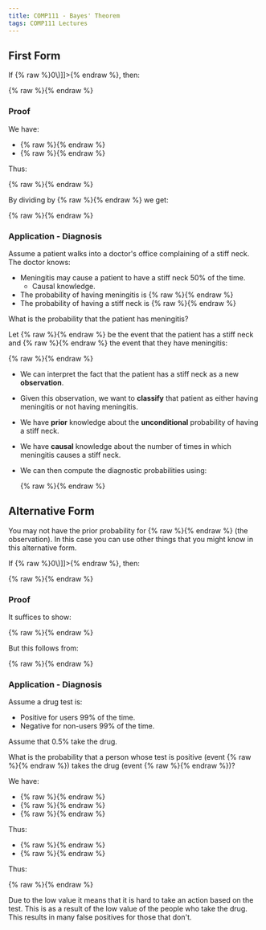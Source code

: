 ```yaml
---
title: COMP111 - Bayes' Theorem
tags: COMP111 Lectures
---
```

## First Form
If {% raw %}<![CDATA[\(P(A)>0\)]]>{% endraw %}, then:

{% raw %}<![CDATA[\[P(B\vert A)=\frac{P(A\vert B)\times P(B)}{P(A)}\]]]>{% endraw %}

### Proof
We have:

* {% raw %}<![CDATA[\(P(A\cap B)=P(A\vert B)\times P(B)\)]]>{% endraw %}
* {% raw %}<![CDATA[\(P(A\cap B)=P(B\vert A)\times P(A)\)]]>{% endraw %}

Thus:

{% raw %}<![CDATA[\[P(A\vert B)\times P(B)=P(B\vert A)\times P(A)\]]]>{% endraw %}

By dividing by {% raw %}<![CDATA[\(P(A)\)]]>{% endraw %} we get:

{% raw %}<![CDATA[\[P(B\vert A)=\frac{P(A\vert B)\times P(B)}{P(A)}\]]]>{% endraw %}

### Application - Diagnosis
Assume a patient walks into a doctor's office complaining of a stiff neck. The doctor knows:

* Meningitis may cause a patient to have a stiff neck 50% of the time.
	* Causal knowledge.
* The probability of having meningitis is {% raw %}<![CDATA[\(\frac{1}{50000}\)]]>{% endraw %}
* The probability of having a stiff neck is {% raw %}<![CDATA[\(\frac{1}{20}\)]]>{% endraw %}

What is the probability that the patient has meningitis?

Let {% raw %}<![CDATA[\(A\)]]>{% endraw %} be the event that the patient has a stiff neck and {% raw %}<![CDATA[\(B\)]]>{% endraw %} the event that they have meningitis:

{% raw %}<![CDATA[\[P(B\vert A)=\frac{P(A\vert B)\times P(B)}{P(A)}=\frac{\frac{1}{2}\times \frac{1}{50000}}{\frac{1}{20}}=\frac{1}{5000}\]]]>{% endraw %}

* We can interpret the fact that the patient has a stiff neck as a new **observation**.
* Given this observation, we want to **classify** that patient as either having meningitis or not having meningitis.
* We have **prior** knowledge about the **unconditional** probability of having a stiff neck.
* We have **causal** knowledge about the number of times in which meningitis causes a stiff neck.
* We can then compute the diagnostic probabilities using: 

	{% raw %}<![CDATA[\[P(B\vert A)=\frac{P(A\vert B)\times P(B)}{P(A)}\]]]>{% endraw %}
	
## Alternative Form
You may not have the prior probability for {% raw %}<![CDATA[\(A\)]]>{% endraw %} (the observation). In this case you can use other things that you might know in this alternative form.

If {% raw %}<![CDATA[\(P(A)>0\)]]>{% endraw %}, then:

{% raw %}<![CDATA[\[P(B\vert A)=\frac{P(A\vert B)\times P(B)}{P(A\vert B)\times P(B)+P(A\vert \neg B)\times P(\neg B)}\]]]>{% endraw %}

### Proof
It suffices to show:

{% raw %}<![CDATA[\[P(A)=P(A\vert B)\times P(B)+P(A\vert \neg B) \times P(\neg B)\]]]>{% endraw %}

But this follows from:

{% raw %}<![CDATA[\[
\begin{aligned}
P(A)&=P((A\cap B)\cup (A\cap \neg B))\\
&=P(A\cap B)+P(A\cap\neg B)\\
&=P(A\vert B)\times P(B)+P(A\vert \neg B)\times P(\neg B)
\end{aligned}
\]]]>{% endraw %}

### Application - Diagnosis
Assume a drug test is:

* Positive for users 99% of the time.
* Negative for non-users 99% of the time.

Assume that 0.5% take the drug.

What is the probability that a person whose test is positive (event {% raw %}<![CDATA[\(A\)]]>{% endraw %}) takes the drug (event {% raw %}<![CDATA[\(B\)]]>{% endraw %})?

We have:

* {% raw %}<![CDATA[\(P(A\vert B)=\frac{99}{100}\)]]>{% endraw %}
* {% raw %}<![CDATA[\(P(\neg A\vert \neg B)=\frac{99}{100}\)]]>{% endraw %}
* {% raw %}<![CDATA[\(P(B)=\frac{1}{200}\)]]>{% endraw %}

Thus:

* {% raw %}<![CDATA[\(P(A\vert \neg B) =\frac{1}{100}\)]]>{% endraw %}
* {% raw %}<![CDATA[\(P(\neg B) =\frac{199}{200}\)]]>{% endraw %}

Thus:

{% raw %}<![CDATA[\[P(B\vert A)=\frac{P(A\vert B)\times P(B)}{P(A\vert B)\times P(B)+P(A\vert \neg B)\times P(\neg B)}=\frac{99}{298}\approx0.33\]]]>{% endraw %}

Due to the low value it means that it is hard to take an action based on the test. This is as a result of the low value of the people who take the drug. This results in many false positives for those that don't.
